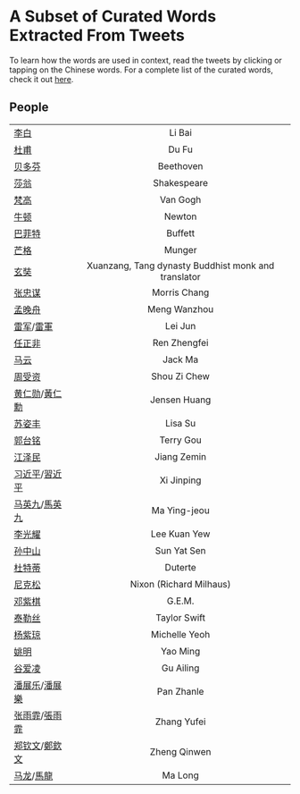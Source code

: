 # A Subset of Curated Words Extracted From Tweets

To learn how the words are used in context, read the tweets by clicking or tapping on the Chinese words. For a complete 
list of the curated words, check it out [here](words_tweets_stats.md).

## People
|  |  |
| ----- | :---: |
| [李白](../hanzi-cards/李白.md) | Li Bai |
| [杜甫](../hanzi-cards/杜甫.md) | Du Fu |
| [贝多芬](../hanzi-cards/贝多芬.md) | Beethoven |
| [莎翁](../hanzi-cards/莎翁.md) | Shakespeare |
| [梵高](../hanzi-cards/梵高.md) | Van Gogh |
| [牛顿](../hanzi-cards/牛顿.md) | Newton |
| [巴菲特](../hanzi-cards/巴菲特.md) | Buffett |
| [芒格](../hanzi-cards/芒格.md) | Munger |
| [玄奘](../hanzi-cards/玄奘.md) | Xuanzang, Tang dynasty Buddhist monk and translator |
| [张忠谋](../hanzi-cards/张忠谋.md) | Morris Chang |
| [孟晚舟](../hanzi-cards/孟晚舟.md) | Meng Wanzhou |
| [雷军](../hanzi-cards/雷军.md)/[雷軍](../hanzi-cards/雷軍.md) | Lei Jun |
| [任正非](../hanzi-cards/任正非.md) | Ren Zhengfei |
| [马云](../hanzi-cards/马云.md) | Jack Ma |
| [周受资](../hanzi-cards/周受资.md) | Shou Zi Chew |
| [黄仁勋](../hanzi-cards/黄仁勋.md)/[黃仁勳](../hanzi-cards/黃仁勳.md) | Jensen Huang |
| [苏姿丰](../hanzi-cards/苏姿丰.md) | Lisa Su |
| [郭台铭](../hanzi-cards/郭台铭.md) | Terry Gou |
| [江泽民](../hanzi-cards/江泽民.md) | Jiang Zemin |
| [习近平](../hanzi-cards/习近平.md)/[習近平](../hanzi-cards/習近平.md) | Xi Jinping |
| [马英九](../hanzi-cards/马英九.md)/[馬英九](../hanzi-cards/馬英九.md) | Ma Ying-jeou |
| [李光耀](../hanzi-cards/李光耀.md) | Lee Kuan Yew |
| [孙中山](../hanzi-cards/孙中山.md) | Sun Yat Sen |
| [杜特蒂](../hanzi-cards/杜特蒂.md) | Duterte |
| [尼克松](../hanzi-cards/尼克松.md) | Nixon (Richard Milhaus) |
| [邓紫棋](../hanzi-cards/邓紫棋.md) | G.E.M. |
| [泰勒丝](../hanzi-cards/泰勒丝.md) | Taylor Swift |
| [杨紫琼](../hanzi-cards/杨紫琼.md) | Michelle Yeoh |
| [姚明](../hanzi-cards/姚明.md) | Yao Ming |
| [谷爱凌](../hanzi-cards/谷爱凌.md) | Gu Ailing |
| [潘展乐](../hanzi-cards/潘展乐.md)/[潘展樂](../hanzi-cards/潘展樂.md) | Pan Zhanle |
| [张雨霏](../hanzi-cards/张雨霏.md)/[張雨霏](../hanzi-cards/張雨霏.md) | Zhang Yufei |
| [郑钦文](../hanzi-cards/郑钦文.md)/[鄭欽文](../hanzi-cards/鄭欽文.md) | Zheng Qinwen |
| [马龙](../hanzi-cards/马龙.md)/[馬龍](../hanzi-cards/馬龍.md) | Ma Long |